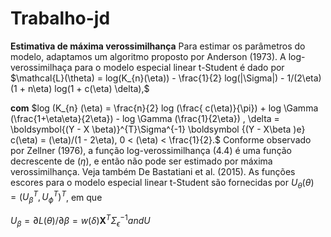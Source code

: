 # Trabalho-jd

**Estimativa de máxima verossimilhança**
Para estimar os parâmetros do modelo, adaptamos um algoritmo proposto por Anderson (1973). A log-verossimilhaça para o modelo especial linear t-Student é dado por
$\mathcal{L}(\theta) = log(K_{n}(\eta)) - \frac{1}{2}  log(|\Sigma|) - 1/(2\eta)  (1 + n\eta)  log(1 + c(\eta)  \delta),$


 **com** $log (K_{n} (\eta) = \frac{n}{2} log (\frac{ c(\eta)}{\pi}) + log \Gamma (\frac{1+\eta\eta}{2\eta}) - log \Gamma (\frac{1}{2\eta}) , \delta = \boldsymbol{(Y - X \beta)}^{T}\Sigma^{-1} \boldsymbol {(Y - X\beta )e} c(\eta) = (\eta)/(1 - 2\eta), 0 < (\eta) < \frac{1}{2}.$ Conforme observado por Zellner (1976), a função log-verossimilhança (4.4) é uma função decrescente de $(\eta)$, e então não pode ser estimado por máxima verossimilhança. Veja também De Bastatiani et al. (2015).
   As funções escores para o modelo especial linear t-Student são fornecidas por $U_{\theta}(\theta) = (U_{\beta}^{T} , U_{\phi}^{T})^{T}$, em que 

   $U_{\beta} = \partial {L}({\theta})/ \partial \beta = w({\delta}) \boldsymbol{X}^T{\Sigma}^{-1}_{\epsilon} and U$

